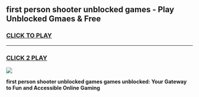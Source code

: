 
## first person shooter unblocked games - Play Unblocked Gmaes & Free
<h3>
<a href="https://premium.freeplayer.one?title=first_person_shooter_unblocked_games&ref=19F">CLICK TO PLAY</a></h3>
<hr>

<h3>
<a href="https://premium.freeplayer.one?title=first_person_shooter_unblocked_games&ref=19F">CLICK 2 PLAY</a>
  
</h3>

<a href="https://premium.freeplayer.one?title=first_person_shooter_unblocked_games&ref=19F/"><img src="https://clearcache.store/games.png"></a>


**first person shooter unblocked games games unblocked: Your Gateway to Fun and Accessible Online Gaming**
